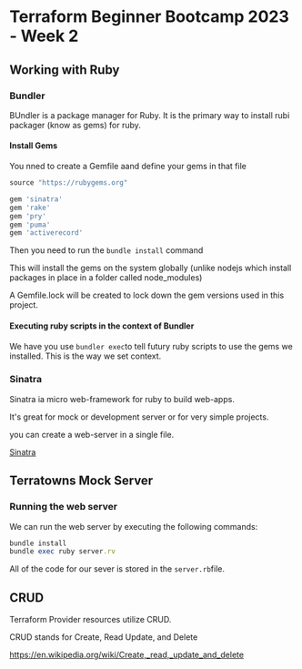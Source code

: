 # Terraform Beginner Bootcamp 2023 - Week 2


## Working with Ruby

### Bundler

BUndler is a package manager for Ruby.
It is the primary way to install rubi packager (know as gems) for ruby.

#### Install Gems

You nned to create a Gemfile aand define your gems in that file

```rb
source "https://rubygems.org"

gem 'sinatra'
gem 'rake'
gem 'pry'
gem 'puma'
gem 'activerecord'
```
Then you need to run the `bundle install` command

This will install the gems on the system globally (unlike nodejs which install packages in place in a folder called node_modules)

A Gemfile.lock will be created to lock down the gem versions used in this project.

#### Executing ruby scripts in the context of Bundler

We have you use `bundler exec`to tell futury ruby scripts to use the gems we installed. This is the way we set context.

### Sinatra

Sinatra ia micro web-framework for ruby to build web-apps.

It's great for mock or development server or for very simple projects.

you can create a web-server in a single file.

[Sinatra](https://sinatrarb.com/)

## Terratowns Mock Server

### Running the web server

We can run the web server by executing the following commands:

```rb
bundle install
bundle exec ruby server.rv
```

All of the code for our sever is stored in the `server.rb`file.

## CRUD

Terraform Provider resources utilize CRUD.

CRUD stands for Create, Read Update, and Delete

https://en.wikipedia.org/wiki/Create,_read,_update_and_delete